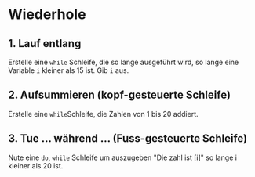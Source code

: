 # Wiederhole

## 1. Lauf entlang
Erstelle eine `while` Schleife, die so lange ausgeführt wird, so lange eine Variable `i` kleiner als 15 ist. Gib `i` aus.

## 2. Aufsummieren (kopf-gesteuerte Schleife)
Erstelle eine `while`Schleife, die Zahlen von 1 bis 20 addiert. 

## 3. Tue ... während ... (Fuss-gesteuerte Schleife) 
Nute eine `do`, `while` Schleife um auszugeben "Die zahl ist [i]" so lange i kleiner als 20 ist.
